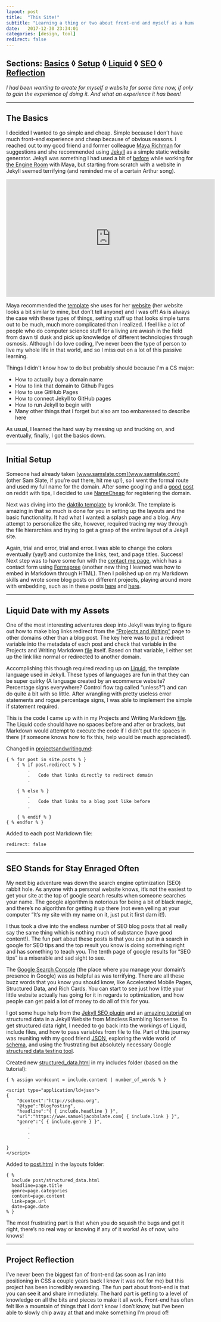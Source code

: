 ```yaml
---
layout: post
title:  "This Site!"
subtitle: "Learning a thing or two about front-end and myself as a human"
date:   2017-12-30 23:34:01
categories: [design, tool]
redirect: false
---
```

## Sections: [Basics](#basics) ◊ [Setup](#initialSetup) ◊ [Liquid](#liquid) ◊ [SEO](#seo) ◊ [Reflection](#reflection)


_I had been wanting to create for myself a website for some time now, if only to gain the experience of doing it. And what an experience it has been!_

---
<a name="basics"></a>
## The Basics


I decided I wanted to go simple and cheap. Simple because I don’t have much front-end experience and cheap because of obvious reasons. I reached out to my good friend and former colleague [Maya Richman][maya] for suggestions and she recommended using [Jekyll][jekyll] as a simple static website generator. Jekyll was something I had used a bit of [before][library] while working for [the Engine Room][ter] with Maya, but starting from scratch with a website in Jekyll seemed terrifying (and reminded me of a certain Arthur song).

<iframe width="560" height="315" src="https://www.youtube.com/embed/nHDmQ9Q30I0" frameborder="0" gesture="media" allow="encrypted-media" allowfullscreen></iframe>


Maya recommended the [template][template] she uses for her [website][maya] (her website looks a bit similar to mine, but don’t tell anyone) and I was off! As is always the case with these types of things, setting stuff up that looks simple turns out to be much, much more complicated than I realized. I feel like a lot of people who do computer science stuff for a living are awash in the field from dawn til dusk and pick up knowledge of different technologies through osmosis. Although I do love coding, I’ve never been the type of person to live my whole life in that world, and so I miss out on a lot of this passive learning.

Things I didn't know how to do but probably should because I'm a CS major:
- How to actually buy a domain name
- How to link that domain to Github Pages
- How to use GitHub Pages
- How to connect Jekyll to GitHub pages
- How to run Jekyll to begin with
- Many other things that I forget but also am too embaressed to describe here

As usual, I learned the hard way by messing up and trucking on, and eventually, finally, I got the basics down. 

---
<a name="initialSetup"></a>

## Initial Setup

Someone had already taken [www.samslate.com](www.samslate.com) (other Sam Slate, if you’re out there, hit me up!), so I went the formal route and used my full name for the domain. After some googling and a [good post][redditpost] on reddit with tips, I decided to use [NameCheap](https://www.namecheap.com/) for registering the domain.

Next was diving into the [daktilo template][template] by kronik3r. The template is amazing in that so much is done for you in setting up the layouts and the basic functionality. It had what I wanted: a splash page and a blog. Any attempt to personalize the site, however, required tracing my way through the file hierarchies and trying to get a grasp of the entire layout of a Jekyll site. 

Again, trial and error, trial and error. I was able to change the colors eventually (yay!) and customize the links, text, and page titles. Success! Next step was to have some fun with the [contact me page][contact], which has a contact form using [Formspree](https://formspree.io/) (another new thing I learned was how to embed in Markdown through HTML). Then I polished up on my Markdown skills and wrote some blog posts on different projects, playing around more with embedding, such as in these posts [here][dayinlife] and [here][pointersimulation].

---
<a name="liquid"></a>
## Liquid Date with my Assets

One of the most interesting adventures deep into Jekyll was trying to figure out how to make blog links redirect from the [“Projects and Writing”][pandw] page to other domains other than a blog post. The key here was to put a redirect variable into the metadata of each post and check that variable in the Projects and Writing Markdown [file][pandwmarkdown] itself. Based on that variable, I either set up the link like normal or redirected to another domain.

Accomplishing this though required reading up on [Liquid][liquid], the template language used in Jekyll. These types of languages are fun in that they can be super quirky (A language created by an ecommerce website? Percentage signs everywhere?  Control flow tag called “unless?”) and can do quite a bit with so little. After wrangling with pretty useless error statements and rogue percentage signs, I was able to implement the simple if statement required.


This is the code I came up with in my Projects and Writing Markdown [file][pandwmarkdown]. The Liquid code should have no spaces before and after or brackets, but Markdown would attempt to execute the code if I didn't put the spaces in there (if someone knows how to fix this, help would be much appreciated!).

Changed in [projectsandwriting.md][pandwmarkdown]:
```liquid
{ % for post in site.posts % }
    { % if post.redirect % }
    	.
    	.	Code that links directly to redirect domain
    	.

    { % else % }
    	.
    	.	Code that links to a blog post like before
    	.

    { % endif % }
{ % endfor % }
```

Added to each post Markdown file:
```
redirect: false
```

---
<a name="seo"></a>
## SEO Stands for Stay Enraged Often 

My next big adventure was down the search engine optimization (SEO) rabbit hole. As anyone with a personal website knows, it’s not the easiest to get your site at the top of google search results when someone searches your name. The google algorithm is notorious for being a bit of black magic, and there’s no algorithm for getting it up there (not even yelling at your computer “It’s my site with my name on it, just put it first darn it!). 	

I thus took a dive into the endless number of SEO blog posts that all really say the same thing which is nothing much of substance (have good content!). The fun part about these posts is that you can put in a search in google for SEO tips and the top result you know is doing something right and has something to teach you. The tenth page of google results for “SEO tips” is a miserable and sad sight to see. 

The [Google Search Console][GSC] (the place where you manage your domain’s presence in Google) was as helpful as was  terrifying. There are all these buzz words that you know you should know, like Accelerated Mobile Pages, Structured Data, and Rich Cards. You can start to see just how little your little website actually has going for it in regards to optimization, and how people can get paid a lot of money to do all of this for you. 

I got some huge help from the [Jekyll SEO plugin][jseo] and an [amazing tutorial][sdtutorial] on structured data in a Jekyll Website from Mindless Rambling Nonsense. To get structured data right, I needed to go back into the workings of Liquid, include files, and how to pass variables from file to file. Part of this journey was reuniting with my good friend [JSON][jsonld], exploring the wide world of [schema][schema], and using the frustrating but absolutely necessary Google [structured data testing tool][sdtt]. 

Created new [structured_data.html][sdmarkdown] in my includes folder (based on the tutorial):

```
{ % assign wordcount = include.content | number_of_words % }

<script type="application/ld+json">
{  
    "@context":"http://schema.org",
    "@type":"BlogPosting",
    "headline":"{ { include.headline } }",
    "url":"https://www.samueljacobslate.com{ { include.link } }",
    "genre":"{ { include.genre } }",
    	.
    	.
    	.

}  
</script>
```

Added to [post.html][postmarkdown] in the layouts folder:
```
{ % 
  include post/structured_data.html
  headline=page.title
  genre=page.categories
  content=page.content
  link=page.url
  date=page.date 
% }
```

The most frustrating part is that when you do squash the bugs and get it right, there’s no real way or knowing if any of it works! As of now, who knows!

---
<a name="reflection"></a>
## Project Reflection

I’ve never been the biggest fan of front-end (as soon as I ran into positioning in CSS a couple years back I knew it was not for me) but this project has been incredibly rewarding. The fun part about front-end is that you can see it and share immediately. The hard part is getting to a level of knowledge on all the bits and pieces to make it all work. Front-end has often felt like a mountain of things that I don’t know I don’t know, but I’ve been able to slowly chip away at that and make something I’m proud of! 



[maya]: https://mayarichman.github.io/
[jekyll]:   https://jekyllrb.com/
[library]: https://jekyllrb.com/
[ter]: https://www.theengineroom.org/
[template]: https://github.com/kronik3r/daktilo
[redditpost]: https://www.reddit.com/r/web_design/comments/3ht67e/what_is_good_place_to_buy_a_domain_name_ive_heard/
[contact]:   http://www.samueljacobslate.com/contact
[dayinlife]: http://www.samueljacobslate.com/design/tool/2017/12/30/day-in-the-life.html
[pointersimulation]: http://www.samueljacobslate.com/design/tool/2017/01/16/pointer-simulation.html
[pandw]: http://www.samueljacobslate.com/projectsandwriting
[liquid]: http://shopify.github.io/liquid/
[pandwmarkdown]: https://github.com/sam-slate/sam-slate.github.io/blob/master/projectsandwriting.md
[GSC]: https://www.google.com/webmasters/tools/home?hl=en&authuser=0
[jseo]: https://github.com/jekyll/jekyll-seo-tag
[sdtutorial]: http://pauldambra.github.io/structured-data-with-jekyll.html
[jsonld]: https://json-ld.org/
[schema]: http://schema.org/
[sdtt]: https://search.google.com/structured-data/testing-tool
[sdmarkdown]: https://github.com/sam-slate/sam-slate.github.io/blob/master/_includes/post/structured_data.html
[postmarkdown]: https://github.com/sam-slate/sam-slate.github.io/blob/master/_layouts/post.html
